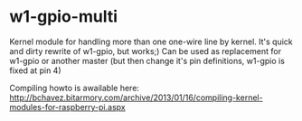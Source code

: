 w1-gpio-multi
=============

Kernel module for handling more than one one-wire line by kernel.
It's quick and dirty rewrite of w1-gpio, but works;)
Can be used as replacement for w1-gpio or another master (but then change it's pin definitions, w1-gpio is fixed at pin 4)

Compiling howto is awailable here: http://bchavez.bitarmory.com/archive/2013/01/16/compiling-kernel-modules-for-raspberry-pi.aspx
